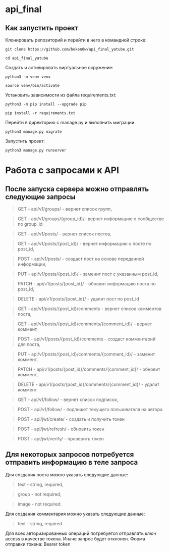 # api_final

## Как запустить проект

Клонировать репозиторий и перейти в него в командной строке:

```git clone https://github.com/beken0w/api_final_yatube.git```

```cd api_final_yatube```

Cоздать и активировать виртуальное окружение:

```python3 -m venv venv```

```source venv/bin/activate```

Установить зависимости из файла requirements.txt:

```python3 -m pip install --upgrade pip```

```pip install -r requirements.txt```

Перейти в директорию с manage.py и выполнить миграции:

```python3 manage.py migrate```

Запустить проект:

```python3 manage.py runserver```

# Работа с запросами к API

## После запуска сервера можно отправлять следующие запросы

> GET - api/v1/groups/ - вернет список групп,

> GET - api/v1/groups/{group_id}/- вернет информацию о сообществе по group_id

> GET - api/v1/posts/ - вернет список постов,

> GET - api/v1/posts/{post_id}/ - вернет информацию о посте по post_id,

> POST - api/v1/posts/ - создаст пост на основе переданной информации,

> PUT - api/v1/posts/{post_id}/ - заменит пост с указанным post_id,

> PATCH - api/v1/posts/{post_id}/ - обновит информацию поста по post_id,

> DELETE - api/v1/posts/{post_id}/ - удалит пост по post_id

> GET - api/v1/posts/{post_id}/comments - вернет список комментов поста,

> GET - api/v1/posts/{post_id}/comments/{comment_id}/ - вернет коммент,

> POST - api/v1/posts/{post_id}/comments - создаст комментарий для поста,

> PUT - api/v1/posts/{post_id}/comments/{comment_id}/ - заменит коммент,

> PATCH - api/v1/posts/{post_id}/comments/{comment_id}/ - обновит коммент,

> DELETE - api/v1/posts/{post_id}/comments/{comment_id}/ - удалит коммент

> GET - api/v1/follow/ - вернет список подписок,

> POST - api/v1/follow/ - подпишет текущего пользователя на автора

> POST - api/jwt/create/ - создать и получить токен

> POST - api/jwt/refresh/ -  обновить токен

> POST - api/jwt/verify/ - проверить токен

## Для некоторых запросов потребуется отправить информацию в теле запроса

Для создания поста можно указать следующие данные:

> text - string, required,

> group - not required,

> image - not required.

Для создания комментария можно указать следующие данные:

> text - string, required

Для всех авторизированных операций потребуется отправлять ключ access
в качестве токена. Иначе запрос будет отклонен.
Форма отправки токена: Bearer token
